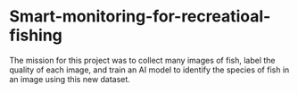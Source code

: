 # Smart-monitoring-for-recreatioal-fishing
The mission for this project was to collect many images of fish, label the quality of  each image, and train an AI model to identify the species of fish in an image using  this new dataset. 
